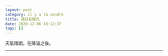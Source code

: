 ```yaml
---
layout: post
category: il y a là cendre
title: 週日有陽光
date: 2020-12-06 18:12:37
tags: []
---
```


天氣晴朗。在降溫之後。



------





